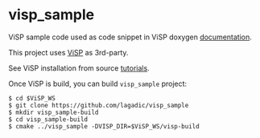 # visp_sample

ViSP sample code used as code snippet in ViSP doxygen [documentation](https://visp-doc.inria.fr/doxygen/visp-daily/index.html).


This project uses [ViSP](https://github.com/lagadic/visp) as 3rd-party.

See ViSP installation from source [tutorials](https://visp-doc.inria.fr/doxygen/visp-daily/tutorial_install_src.html).

Once ViSP is build, you can build `visp_sample` project:

```
$ cd $ViSP_WS
$ git clone https://github.com/lagadic/visp_sample
$ mkdir visp_sample-build
$ cd visp_sample-build
$ cmake ../visp_sample -DVISP_DIR=$ViSP_WS/visp-build
```
